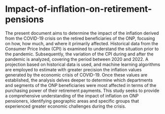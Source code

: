 # Impact-of-inflation-on-retirement-pensions
The present document aims to determine the impact of the inflation derived from the COVID-19 crisis on the retired beneficiaries of the ONP, focusing on how, how much, and where it primarily affected.
Historical data from the Consumer Price Index (CPI) is examined to understand the situation prior to the pandemic. Subsequently, the variation of the CPI during and after the pandemic is analyzed, covering the period between 2020 and 2022. A projection based on historical data is used, and machine learning algorithms are employed to estimate with greater precision the inflation values generated by the economic crisis of COVID-19.
Once these values are established, the analysis delves deeper to determine which departments and segments of the ONP beneficiaries were most affected in terms of the purchasing power of their retirement payments. This study seeks to provide a comprehensive understanding of the impact of inflation on ONP pensioners, identifying geographic areas and specific groups that experienced greater economic challenges during the crisis.
